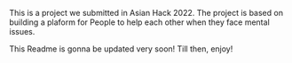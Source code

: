 This is a project we submitted in Asian Hack 2022. 
The project is based on building a plaform for People to help each other when they face mental issues. 

This Readme is gonna be updated very soon! Till then, enjoy!

